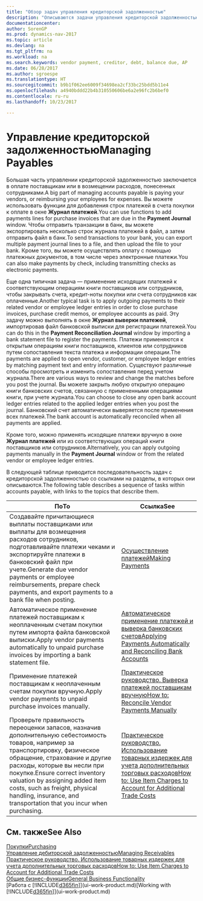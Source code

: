 ```yaml
---
title: "Обзор задач управления кредиторской задолженностью"
description: "Описываются задачи управления кредиторской задолженностью, например, оплата кредиторам или применение исходящих платежей к операциями книг для закрытия счетов или кредит-нот."
documentationcenter: 
author: SorenGP
ms.prod: dynamics-nav-2017
ms.topic: article
ms.devlang: na
ms.tgt_pltfrm: na
ms.workload: na
ms.search.keywords: vendor payment, creditor, debt, balance due, AP
ms.date: 06/28/2017
ms.author: sgroespe
ms.translationtype: HT
ms.sourcegitcommit: b9b1f062ee6009f34698ea2cf33bc25bdd5b11e4
ms.openlocfilehash: a4940bddd22b4b310550606be6a2e96fc2b6bef0
ms.contentlocale: ru-ru
ms.lasthandoff: 10/23/2017

---
```

# <a name="managing-payables"></a><span data-ttu-id="1bfcb-103">Управление кредиторской задолженностью</span><span class="sxs-lookup"><span data-stu-id="1bfcb-103">Managing Payables</span></span>
<span data-ttu-id="1bfcb-104">Большая часть управлении кредиторской задолженностью заключается в оплате поставщикам или в возмещении расходов, понесенных сотрудниками.</span><span class="sxs-lookup"><span data-stu-id="1bfcb-104">A big part of managing accounts payable is paying your vendors, or reimbursing your employees for expenses.</span></span> <span data-ttu-id="1bfcb-105">Вы можете использовать функции для добавления строк платежей в счета покупки к оплате в окне **Журнал платежей**.</span><span class="sxs-lookup"><span data-stu-id="1bfcb-105">You can use functions to add payments lines for purchase invoices that are due in the **Payment Journal** window.</span></span> <span data-ttu-id="1bfcb-106">Чтобы отправить транзакции в банк, вы можете экспортировать несколько строк журнала платежей в файл, а затем отправить файл в банк.</span><span class="sxs-lookup"><span data-stu-id="1bfcb-106">To send transactions to your bank, you can export multiple payment journal lines to a file, and then upload the file to your bank.</span></span> <span data-ttu-id="1bfcb-107">Кроме того, вы можете осуществлять оплату с помощью платежных документов, в том числе через электронные платежи.</span><span class="sxs-lookup"><span data-stu-id="1bfcb-107">You can also make payments by check, including transmitting checks as electronic payments.</span></span>

<span data-ttu-id="1bfcb-108">Еще одна типичная задача — применение исходящих платежей к соответствующим операциям книги поставщиков или сотрудников, чтобы закрывать счета, кредит-ноты покупки или счета сотрудников как оплаченные.</span><span class="sxs-lookup"><span data-stu-id="1bfcb-108">Another typical task is to apply outgoing payments to their related vendor or employee ledger entries in order to close purchase invoices, purchase credit memos, or employee accounts as paid.</span></span> <span data-ttu-id="1bfcb-109">Эту задачу можно выполнять в окне **Журнал выверки платежей**, импортировав файл банковской выписки для регистрации платежей.</span><span class="sxs-lookup"><span data-stu-id="1bfcb-109">You can do this in the **Payment Reconciliation Journal** window by importing a bank statement file to register the payments.</span></span> <span data-ttu-id="1bfcb-110">Платежи применяются к открытым операциям книги поставщиков, клиентов или сотрудников путем сопоставления текста платежа и информации операции.</span><span class="sxs-lookup"><span data-stu-id="1bfcb-110">The payments are applied to open vendor, customer, or employee ledger entries by matching payment text and entry information.</span></span> <span data-ttu-id="1bfcb-111">Существуют различные способы просмотреть и изменить сопоставления перед учетом журнала.</span><span class="sxs-lookup"><span data-stu-id="1bfcb-111">There are various ways to review and change the matches before you post the journal.</span></span> <span data-ttu-id="1bfcb-112">Вы можете закрыть любую открытую операцию книги банковских счетов, связанную с примененными операциями книги, при учете журнала.</span><span class="sxs-lookup"><span data-stu-id="1bfcb-112">You can choose to close any open bank account ledger entries related to the applied ledger entries when you post the journal.</span></span> <span data-ttu-id="1bfcb-113">Банковский счет автоматически выверяется после применения всех платежей.</span><span class="sxs-lookup"><span data-stu-id="1bfcb-113">The bank account is automatically reconciled when all payments are applied.</span></span>

<span data-ttu-id="1bfcb-114">Кроме того, можно применять исходящие платежи вручную в окне **Журнал платежей** или из соответствующих операций книги поставщиков или сотрудников.</span><span class="sxs-lookup"><span data-stu-id="1bfcb-114">Alternatively, you can apply outgoing payments manually in the **Payment Journal** window or from the related vendor or employee ledger entries.</span></span>

<span data-ttu-id="1bfcb-115">В следующей таблице приводится последовательность задач с кредиторской задолженностью со ссылками на разделы, в которых они описываются.</span><span class="sxs-lookup"><span data-stu-id="1bfcb-115">The following table describes a sequence of tasks within accounts payable, with links to the topics that describe them.</span></span>

| <span data-ttu-id="1bfcb-116">По</span><span class="sxs-lookup"><span data-stu-id="1bfcb-116">To</span></span> | <span data-ttu-id="1bfcb-117">Ссылка</span><span class="sxs-lookup"><span data-stu-id="1bfcb-117">See</span></span> |
| --- | --- |
| <span data-ttu-id="1bfcb-118">Создавайте причитающиеся выплаты поставщиками или выплаты для возмещения расходов сотрудников, подготавливайте платежи чеками и экспортируйте платежи в банковский файл при учете.</span><span class="sxs-lookup"><span data-stu-id="1bfcb-118">Generate due vendor payments or employee reimbursements, prepare check payments, and export payments to a bank file when posting.</span></span> |[<span data-ttu-id="1bfcb-119">Осуществление платежей</span><span class="sxs-lookup"><span data-stu-id="1bfcb-119">Making Payments</span></span>](payables-make-payments.md) |
| <span data-ttu-id="1bfcb-120">Автоматическое применение платежей поставщикам к неоплаченным счетам покупки путем импорта файла банковской выписки.</span><span class="sxs-lookup"><span data-stu-id="1bfcb-120">Apply vendor payments automatically to unpaid purchase invoices by importing a bank statement file.</span></span> |[<span data-ttu-id="1bfcb-121">Автоматическое применение платежей и выверка банковских счетов</span><span class="sxs-lookup"><span data-stu-id="1bfcb-121">Applying Payments Automatically and Reconciling Bank Accounts</span></span>](receivables-apply-payments-auto-reconcile-bank-accounts.md) |
| <span data-ttu-id="1bfcb-122">Применение платежей поставщикам к неоплаченным счетам покупки вручную.</span><span class="sxs-lookup"><span data-stu-id="1bfcb-122">Apply vendor payments to unpaid purchase invoices manually.</span></span> |[<span data-ttu-id="1bfcb-123">Практическое руководство. Выверка платежей поставщикам вручную</span><span class="sxs-lookup"><span data-stu-id="1bfcb-123">How to: Reconcile Vendor Payments Manually</span></span>](payables-how-apply-purchase-transactions-manually.md) |
|<span data-ttu-id="1bfcb-124">Проверьте правильность переоценки запасов, назначив дополнительную себестоимость товаров, например за транспортировку, физическое обращение, страхование и другие расходы, которые вы несли при покупке.</span><span class="sxs-lookup"><span data-stu-id="1bfcb-124">Ensure correct inventory valuation by assigning added item costs, such as freight, physical handling, insurance, and transportation that you incur when purchasing.</span></span>|[<span data-ttu-id="1bfcb-125">Практическое руководство. Использование товарных издержек для учета дополнительных торговых расходов</span><span class="sxs-lookup"><span data-stu-id="1bfcb-125">How to: Use Item Charges to Account for Additional Trade Costs</span></span>](payables-how-assign-item-charges.md)|

## <a name="see-also"></a><span data-ttu-id="1bfcb-126">См. также</span><span class="sxs-lookup"><span data-stu-id="1bfcb-126">See Also</span></span>
[<span data-ttu-id="1bfcb-127">Покупки</span><span class="sxs-lookup"><span data-stu-id="1bfcb-127">Purchasing</span></span>](purchasing-manage-purchasing.md)  
[<span data-ttu-id="1bfcb-128">Управление дебиторской задолженностью</span><span class="sxs-lookup"><span data-stu-id="1bfcb-128">Managing Receivables</span></span>](receivables-manage-receivables.md)  
[<span data-ttu-id="1bfcb-129">Практическое руководство. Использование товарных издержек для учета дополнительных торговых расходов</span><span class="sxs-lookup"><span data-stu-id="1bfcb-129">How to: Use Item Charges to Account for Additional Trade Costs</span></span>](payables-how-assign-item-charges.md)  
[<span data-ttu-id="1bfcb-130">Общие бизнес-функции</span><span class="sxs-lookup"><span data-stu-id="1bfcb-130">General Business Functionality</span></span>](ui-across-business-areas.md)  
<span data-ttu-id="1bfcb-131">[Работа с [!INCLUDE[d365fin](includes/d365fin_md.md)]](ui-work-product.md)</span><span class="sxs-lookup"><span data-stu-id="1bfcb-131">[Working with [!INCLUDE[d365fin](includes/d365fin_md.md)]](ui-work-product.md)</span></span>

